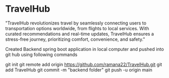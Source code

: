 # TravelHub
"TravelHub revolutionizes travel by seamlessly connecting users to transportation options worldwide, from flights to local services. With curated recommendations and real-time updates, TravelHub ensures a stress-free journey, prioritizing comfort, convenience, and safety."

Created Backend spring boot application in local computer and pushed into git hub using following commands 

git init 
git remote add origin https://github.com/ramana22/TravelHub.git
git add TravelHub
git commit -m "backend folder"
git push -u origin main

